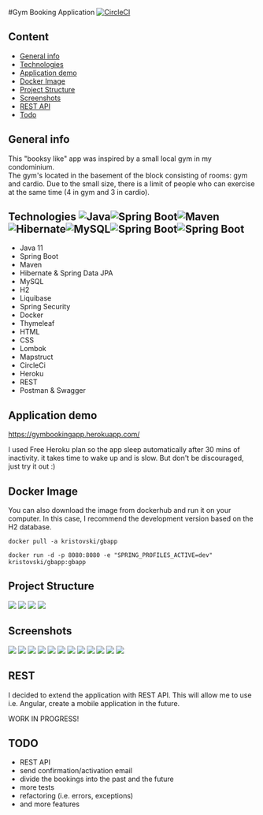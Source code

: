 #Gym Booking Application [![CircleCI](https://circleci.com/gh/KrisTovski/gbapp/tree/master.svg?style=svg)](https://circleci.com/gh/KrisTovski/gbapp/tree/master)

## Content
* [General info](#general-info)
* [Technologies](#technologies)
* [Application demo](#application-demo)
* [Docker Image](#docker-image)
* [Project Structure](project-structure)
* [Screenshots](#screenshots)
* [REST API](#rest-api)
* [Todo](#todo)

## General info

This "booksy like" app was inspired by a small local gym in my condominium.  
The gym's located in the basement of the block consisting of rooms: gym and cardio.
Due to the small size, there is a limit of people who can exercise at the same time (4 in gym and 3 in cardio).

## Technologies ![Java](images/logos/java.png)![Spring Boot](images/logos/spring-boot-logo.png)![Maven](images/logos/maven.png)![Hibernate](images/logos/hibernate.png)![MySQL](images/logos/mysql.png)![Spring Boot](images/logos/spring.png)![Spring Boot](images/logos/thymeleaf.png)

* Java 11
* Spring Boot
* Maven
* Hibernate & Spring Data JPA
* MySQL
* H2
* Liquibase
* Spring Security
* Docker
* Thymeleaf
* HTML
* CSS
* Lombok
* Mapstruct
* CircleCi
* Heroku
* REST
* Postman & Swagger

## Application demo
https://gymbookingapp.herokuapp.com/

I used Free Heroku plan so the app sleep automatically after 30 mins of inactivity.
it takes time to wake up and is slow.
But don't be discouraged, just try it out :)

## Docker Image
You can also download the image from dockerhub and run it on your computer. 
In this case, I recommend the development version based on the H2 database. 

```
docker pull -a kristovski/gbapp
```
```
docker run -d -p 8080:8080 -e "SPRING_PROFILES_ACTIVE=dev" kristovski/gbapp:gbapp
```
## Project Structure
![](images/screenshots/gbapp-structure0.png)
![](images/screenshots/gbapp-structure1.png)
![](images/screenshots/gbapp-structure2.png)
![](images/screenshots/gbapp-db-diagram.png)

## Screenshots
![](images/screenshots/gbapp-p0.jpg)
![](images/screenshots/gbapp-p1.jpg)
![](images/screenshots/gbapp-p2.jpg)
![](images/screenshots/gbapp-p3.jpg)
![](images/screenshots/gbapp-p4.jpg)
![](images/screenshots/gbapp-p5.jpg)
![](images/screenshots/gbapp-p6.jpg)
![](images/screenshots/gbapp-p7.jpg)
![](images/screenshots/gbapp-p8.jpg)
![](images/screenshots/gbapp-p9.jpg)
![](images/screenshots/gbapp-p10.jpg)
![](images/screenshots/gbapp-p11.jpg)

## REST
I decided to extend the application with REST API.
This will allow me to use i.e. Angular, create a mobile application in the future.

WORK IN PROGRESS!

## TODO
* REST API
* send confirmation/activation email
* divide the bookings into the past and the future
* more tests
* refactoring (i.e. errors, exceptions)
* and more features
 

